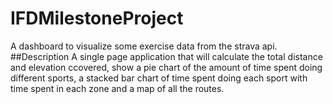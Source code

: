 # IFDMilestoneProject
A dashboard to visualize some exercise data from the strava api.
##Description
A single page application that will calculate the total distance and elevation ccovered, show a pie chart of the amount of time spent doing different sports, a stacked bar chart of time spent doing each sport with time spent in each zone and a map of all the routes. 
